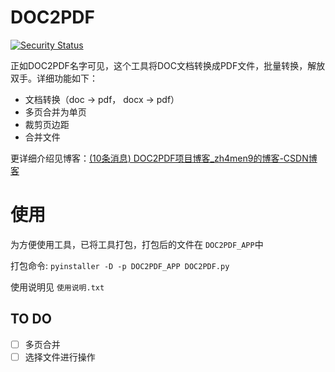 # DOC2PDF

[![Security Status](https://www.murphysec.com/platform3/v3/badge/1611146949546246144.svg?t=1)](https://www.murphysec.com/accept?code=c39119a3ae1ad45230415f6b78ea3b1f&type=1&from=2&t=2)

正如DOC2PDF名字可见，这个工具将DOC文档转换成PDF文件，批量转换，解放双手。详细功能如下：

- 文档转换（doc -> pdf， docx -> pdf）
- 多页合并为单页
- 裁剪页边距
- 合并文件

更详细介绍见博客：[(10条消息) DOC2PDF项目博客_zh4men9的博客-CSDN博客](https://blog.csdn.net/qq_32614873/article/details/126470122?spm=1001.2014.3001.5502)

# 使用

为方便使用工具，已将工具打包，打包后的文件在 `DOC2PDF_APP`中

打包命令: `pyinstaller -D -p DOC2PDF_APP DOC2PDF.py`

使用说明见 `使用说明.txt`

## TO DO

* [ ] 多页合并
* [ ] 选择文件进行操作
